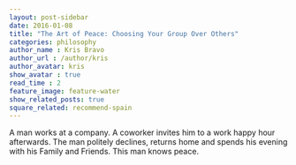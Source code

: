 ```yaml
---
layout: post-sidebar
date: 2016-01-08
title: "The Art of Peace: Choosing Your Group Over Others"
categories: philosophy
author_name : Kris Bravo
author_url : /author/kris
author_avatar: kris
show_avatar : true
read_time : 2
feature_image: feature-water
show_related_posts: true
square_related: recommend-spain
---
```


A man works at a company. A coworker invites him to a work happy hour afterwards. The man politely declines, returns home and spends his evening with his Family and Friends. This man knows peace.


